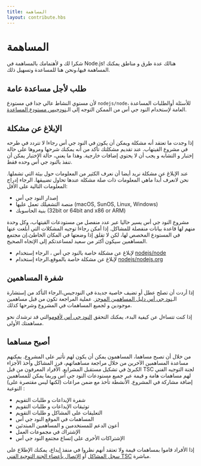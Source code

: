 ```yaml
---
title: المساهمة
layout: contribute.hbs
---
```


# المساهمة

شكرا لك و لأهتمامك بالمساهمة في Node.js! هنالك عدة طرق و مناطق يمكنك المساهمة فيها،ونحن هنا للمساعدة وتسهيل ذلك.

## طلب لأجل مساعدة عامة

لأن مستوي النشاط عالي جدا في مستودع `nodejs/node`، للأسئلة أوالطلبات المساعدة العامة لإستخدام النود جي أس من الممكن التوجه إلى الـ[نودجيس مستودع المساعدة](https://github.com/nodejs/help/issues).


## الإبلاغ عن مشكلة

إذا وجدت ما تعتقد أنه مشكلة ويمكن أن يكون في النود جي أس رجاءا لا تتردد في طرحه في مشروع القيتهاب. عند تقديم مشكلتك تأكد من أنه يمكنك شرحها ومروها على حالة إختبار و التشابه و يجب أن لا يحتوي إضافات خارجية. وهذا ما يعني، حالة الإختبار يمكن أن تنفذ بالنود جي أس وحده فقط.

عند الإبلاغ عن مشكلة نريد أيضا أن نعرف الكثير من المعلومات حول بيئة التي تشملها. نحن لانعرف أبدا ماهي المعلومات ذات صلة مشكلة عندها تحاول تضييقها. الرجاء إدراج المعلومات التالية على الأقل:


* إصدار النود جي أس
* منصة التشغيلك تعمل عليها (macOS, SunOS, Linux, Windows)
* بنية الحاسوبك (32bit or 64bit and x86 or ARM)

مشروع النود جي أس يسير حاليا عبر عدد منفصل من مستودعات القيتهاب، وكل وحدة منهم لها قاعدة بيانات منفصلة للمشاكل. إذا أمكن رجاءا توجيه المشكلات التي أبلغت عنها في المستودع المخصص لها، لكن لا تقلق إذا وضعتها في المكان الخاطئ،إن مجتمع المساهمين سيكون أكثر من سعيد لمساعدتكم إلى الإتجاه الصحيح.

* لإبلاغ عن مشكلة خاصة بالنود جي أس ، الرجاء إستخدام [nodejs/node](https://github.com/nodejs/node)
* لإبلاغ عن مشكلة خاصة بالموقع،الرجاء إستخدام [nodejs/nodejs.org](https://github.com/nodejs/nodejs.org/issues)

## شفرة المساهمين

إذا أردت أن تصلح عطل أو تضيف خاصية جديدة في النودجيس،الرجاء التأكد من إستشارة الـ[نود جي أس دليل المساهمين الموجز](https://github.com/nodejs/node/blob/master/CONTRIBUTING.md#pull-requests). عملية المراجعة
تكون من قبل مساهمين موجودين و لجميع المساهمات في المشروع وشرحها كذلك.

إذا كنت تتساءل عن كيفية البدء، يمكنك التحقق [النود جي أس لأقوم](http://nodetodo.org/)والتي قد ترشدك نحو مساهمتك الأولى.


## أصبح مساهما

من خلال أن تصبح مساهما، المساهمون يمكن أن يكون لهم تأثير على المشروع. يمكنهم مساعدة المساهمين الآخرين من خلال مراجعة مساهماتهم، فرز المشاكل وأخذ الأجزاء الكبرئ في تشكيل مستقبل المشرايع. الأفراد المعرفون من قبل TSC لجنة التوجيه الفني لهم مساهمات هامة و قيمة عبر جميع مستودعات النود جي أس وربما يمكن للمساهمين إضافة مشاركة في المشروع. الأنشطة تأخذ مع ضمن مراعات (لكنها ليس مقتصرة على) النوعية :

* شفرة الإيداعات و طلبات التقويم
* توثيقات الإيداعات و طلبات التقويم
* التعليقات على المشاكل و طلبات التقويم
* المساهمات في الموقع النود جي أس
* أعون الدعم للمستخدمين و المساهمين المبتدئين
* الإشتراك في مجموعات العمل
* الإشتراكات الأخرى على إتساع مجتمع النود جي أس

إذا الأفراد قاموا بمساهمات قيمة ولا تعتقد أنهم نظروا في منفذ إيداع، يمكنك الإطلاع على [سجل المشاكل](https://github.com/nodejs/TSC/issues) أو [الإتصال بأعضاء الجنة التوجية الفني TSC](https://github.com/nodejs/TSC#current-members) مباشرة.
